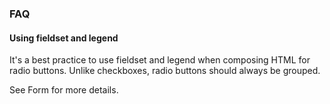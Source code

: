 ### FAQ

#### Using fieldset and legend

It's a best practice to use fieldset and legend when composing HTML for radio buttons. 
Unlike checkboxes, radio buttons should always be grouped.

See Form for more details.
